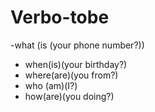 # Verbo-tobe

-what (is (your phone number?))
- when(is)(your birthday?)
- where(are)(you from?)
- who (am)(I?)
- how(are)(you doing?)
